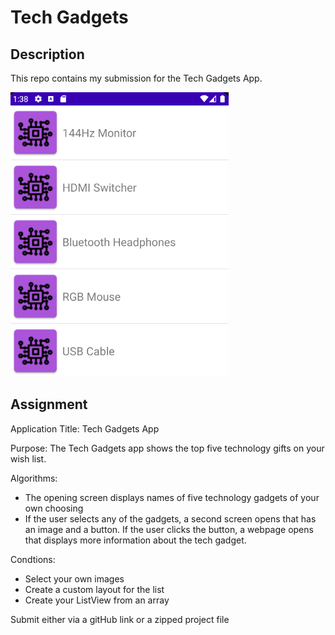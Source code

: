 # Tech Gadgets

## Description
This repo contains my submission for the Tech Gadgets App.

![Sample Output](README.PNG)

## Assignment

Application Title: Tech Gadgets App

Purpose: The Tech Gadgets app shows the top five technology gifts on your wish list.

Algorithms:

- The opening screen displays names of five technology gadgets of your own choosing
- If the user selects any of the gadgets, a second screen opens that has an image and a button. If the user clicks the button, a webpage opens that displays more information about the tech gadget.

Condtions:

- Select your own images
- Create a custom layout for the list
- Create your ListView from an array

Submit either via a gitHub link or a zipped  project file